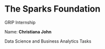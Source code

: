 # The Sparks Foundation

GRIP Internship

Name: **Christiana John**

Data Science and Business Analytics Tasks

